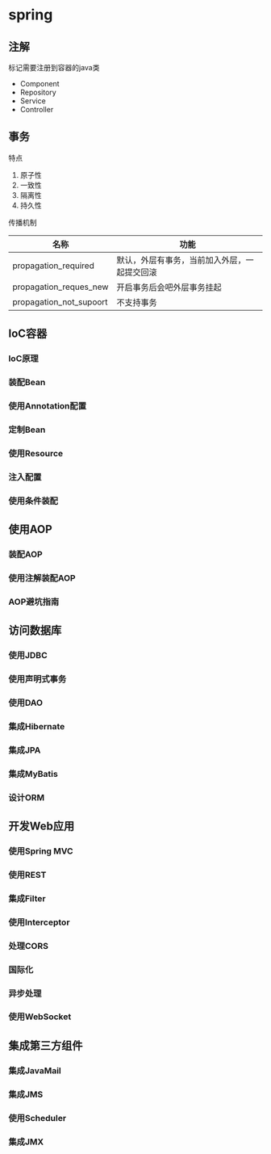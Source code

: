 # spring

## 注解

标记需要注册到容器的java类
- Component
- Repository
- Service
- Controller


## 事务

特点
1. 原子性
2. 一致性
3. 隔离性
4. 持久性

传播机制

| 名称 | 功能 |
| ---- | ---- |
| propagation_required | 默认，外层有事务，当前加入外层，一起提交回滚 |
| propagation_reques_new | 开启事务后会吧外层事务挂起 |
| propagation_not_supoort | 不支持事务 |


## IoC容器

### IoC原理

### 装配Bean

### 使用Annotation配置

### 定制Bean

### 使用Resource

### 注入配置

### 使用条件装配


## 使用AOP

### 装配AOP

### 使用注解装配AOP

### AOP避坑指南

## 访问数据库

### 使用JDBC

### 使用声明式事务

### 使用DAO

### 集成Hibernate

### 集成JPA

### 集成MyBatis

### 设计ORM

## 开发Web应用

### 使用Spring MVC

### 使用REST

### 集成Filter

### 使用Interceptor

### 处理CORS

### 国际化

### 异步处理

### 使用WebSocket


## 集成第三方组件

### 集成JavaMail

### 集成JMS

### 使用Scheduler

### 集成JMX
